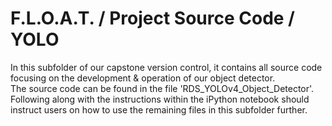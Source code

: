 # F.L.O.A.T. / Project Source Code / YOLO
In this subfolder of our capstone version control, it contains all source code focusing on the development & operation of our object detector. 
<br>
The source code can be found in the file 'RDS_YOLOv4_Object_Detector'. 
<br>
Following along with the instructions within the iPython notebook should instruct users on how to use the remaining files in this subfolder further.
